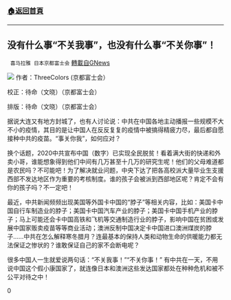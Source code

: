 ###  [:house:返回首頁](https://github.com/ourhimalayas/txt)
---

## 没有什么事“不关我事”，也没有什么事“不关你事”！
` 喜马拉雅 日本京都富士会` [轉載自GNews](https://gnews.org/zh-hans/677005/)

![]()![](https://gnews-media-offload.s3.amazonaws.com/wp-content/uploads/2020/12/22210230/image0-15.png)
作者：ThreeColors (京都富士会）

校正：待命（文晓）（京都富士会）

排版：待命（文晓）（京都富士会）

据说大连又有地方封城了，也有人讨论说：中共在中国各地主动播报一些规模不大不小的疫情，其目的是让中国人在反反复复的疫情中被搞得精疲力尽，最后都自愿接种中共的疫苗。“事关你我”，如何应对？

换个话题，2020中共宣布中国（数字）已实现全民脱贫！看着满大街的快递和外卖小哥，谁能想象得到他们中间有几万甚至十几万的研究生呢！他们的父母难道都是农民吗？不可能吧！为了解决就业问题，中央下达了把各高校派大量毕业生支援西部不发达地区作为重要的考核制度。谁的孩子会被派到西部地区呢？肯定不会有你的孩子吗？不一定吧！

最近，中共新闻频频出现美国等外国卡中国的“脖子”等相关内容，比如：美国卡中国自行车制造业的脖子；美国卡中国汽车产业的脖子；美国卡中国手机产业的脖子；马上可能还会卡中国高铁和飞机等交通制造行业的脖子，影响中国在贫困或发展中国家贩卖疫苗等等商业活动；澳洲反制中国决定卡中国进口澳洲煤炭的脖子……中共在怎么解释寒冬腊月？连最基本的保持人类和动物生命的供暖能力都无法保证之惨状的？谁敢保证自己的家不会断电呢？

很多中国人一生就爱说两句话：“不关我事！”“不关你事！” 有中共在一天，不用说中国这个假小康国家了，就连像日本和澳洲这些发达国家都处在种种危机和被不公平对待之中！

0

